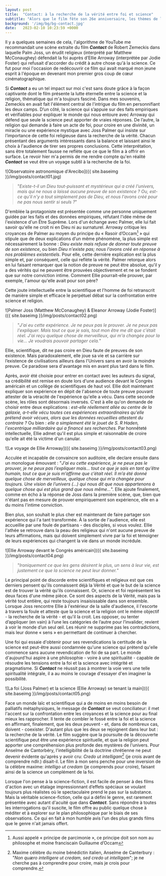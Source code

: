 ```yaml
---
layout: post
title:  "Contact: à la recherche de la vérité entre foi et science"
subtitle: "Alors que le film fête son 26e anniversaire, les thèmes de la découverte, de la foi et de la quête de sens qu'il aborde continuent de trouver un écho auprès du public aujourd'hui..."
background: '/img/bg/bg-contact.jpg'
date:   2023-02-10 10:23:59 +0000
---
```


Il y a quelques semaines de cela, l'algorithme de YouTube me recommandait une scène extraite du film ***Contact*** de Robert Zemeckis dans laquelle Palm Joss, un érudit religieux (interprété par Matthew McConaughey) défendait la foi auprès d’Ellie Arroway (interprétée par Jodie Foster) qui refusait d'accorder du crédit à autre chose qu'à la science. Ce fut pour moi l'occasion de redécouvrir ce film qui avait marqué mon jeune esprit à l'époque en devenant mon premier gros coup de cœur cinématographique.

Si ***Contact*** a eu un tel impact sur moi c'est sans doute grâce à la façon captivante dont le film présente la lutte éternelle entre la science et la religion, thématique qui m'a toujours fasciné. Dans mes souvenirs, Zemeckis en avait fait l'élément central de l'intrigue du film en personnifiant les deux camps. D’un côté, la science qui s’appuie sur des faits empiriques et vérifiables pour expliquer le monde qui nous entoure avec Arroway qui défend que seule la science peut apporter de vraies réponses. De l’autre, la religion qui demande à faire un acte de foi, pour croire en une divinité, un miracle ou une expérience mystique avec Joss Palmer qui insiste sur l’importance de cette foi religieuse dans la recherche de la vérité. Chacun présentant des arguments intéressants dans la balance et laissant ainsi le choix à l'audience de tirer ses propres conclusions. Cette interprétation, sans être totalement fausse ne reflète que ce que le film a à offrir en surface. Le revoir hier m'a permis de me rendre compte qu'en réalité ***Contact*** se veut être un voyage subtil à la recherche de la foi.

![Observatoire astronomique d'Arecibo]({{ site.baseimg }}/img/posts/contact01.jpg)

> "*Existe-t-il un Dieu tout-puissant et mystérieux qui a créé l'univers, mais qui ne nous a laissé aucune preuve de son existence ? Ou, est-ce qu'il n'y a tout simplement pas de Dieu, et nous l'avons créé pour ne pas nous sentir si seuls ?*"

D'emblée la protagoniste est présentée comme une personne uniquement guidée par les faits et des données empiriques, réfutant l'idée même de l'existence d'un Être Suprême. Lors d'un échange avec Palmer, elle lui fait savoir qu'elle ne croit ni en Dieu ni au surnaturel. Arroway critique les croyances de Palmer au moyen du principe du « Rasoir d’Occam[^1] » qui stipule que de deux explications d’un même phénomène, la plus simple est nécessairement la bonne : _Dieu existe mais refuse de donner toute preuve de son existence_, ou bien _Dieu n'existe pas; nous l'avons créé en réponse à nos problèmes existentiels_. Pour elle, cette dernière explication est la plus simple et, par conséquent, celle qui reflète la vérité. Palmer retorque alors en lui faisant remarquer que la notion de preuve ne peut être absolue, qu'il y a des vérités qui ne peuvent être prouvées objectivement et ne se fondent que sur notre conviction intime. Comment Ellie pourrait-elle prouver, par exemple, l'amour qu'elle avait pour son père?

Cette joute intellectuelle entre la scientifique et l'homme de foi retranscrit de manière simple et efficace le perpétuel débat sur la confrontation entre science et religion.

![Palmer Joss (Matthew McConaughey) & Eleanor Arroway (Jodie Foster)]({{ site.baseimg }}/img/posts/contact02.png)

>"*J'ai eu cette expérience. Je ne peux pas le prouver. Je ne peux pas l'expliquer. Mais tout ce que je sais, tout mon être me dit que c'était réel. J'ai reçu quelque chose de merveilleux, qui m'a changée pour la vie... Je voudrais pouvoir partager cela.*"

Ellie, scientifique, dit ne pas croire en Dieu faute de preuves de son existence. Mais paradoxalement, elle joue sa vie et sa carrière sur l’existence de civilisations ailleurs dans l'Univers sans en avoir la moindre preuve. Ce paradoxe sera d'avantage mis en avant plus tard dans le film.

Après, avoir été choisie pour entrer en contact avec les auteurs du signal, sa crédibilité est remise en doute lors d'une audience devant le Congrès américain et un collège de scientifiques de haut vol. Ellie doit maintenant expliquer son expérience en dépit de l'absence de toute preuve pouvant attester de la véracité de l'expérience qu'elle a vécu. Dans cette seconde scène, les rôles sont désormais inversés. C'est à elle qu'on demande de choisir entre deux explications : *est-elle réellement allée au centre de la galaxie, a-t-elle vécu toutes ces expériences extraordinaires qu'elle prétend avoir vécues, alors que les données recueillies attestent du contraire ?* Ou bien : *elle a simplement été le jouet de S. R Haden, l'excentrique milliardaire qui a financé ses recherches*. Par honnêteté intellectuelle, Ellie admet qu'il est plus simple et raisonnable de croire qu'elle ait été la victime d'un canular.
  
![Le voyage de Ellie Arroway]({{ site.baseimg }}/img/posts/contact03.png)

Acculée et incapable de convaincre son auditoire, elle declare ensuite dans un monologue émouvant : "*J’ai eu cette expérience, je ne peux pas le prouver, je ne peux pas l’expliquer mais… tout ce que je sais en tant qu’être humain, tout ce que je suis m’affirme que c’était réel. Il m’a été donné quelque chose de merveilleux, quelque chose qui m’a changée pour toujours. Une vision de l’univers (...) qui nous dit que nous appartenons à quelque chose qui est plus grand que nous même...*". Elle ajoute finalement, comme en écho à la réponse de Joss dans la première scène, que, bien que n'étant pas en mesure de prouver empiriquement son expérience, elle en a du moins l'intime conviction.  

Bien plus, son souhait le plus cher est maintenant de faire partager son expérience qui l'a tant transformée. À la sortie de l'audience, elle est accueillie par une foule de partisans - des disciples, si vous voulez. Ellie l'athée se retrouve dans la peau des religieux qui n'ont aucune preuve de leurs affirmations, mais qui doivent simplement vivre par la foi et témoigner de leurs expériences qui changent la vie dans un monde incrédule.
  
![Ellie Arroway devant le Congrès américain]({{ site.baseimg }}/img/posts/contact04.png)
  
> "*Ironiquement ce que les gens désirent le plus, un sens à leur vie, est justement ce que la science ne peut leur donner.*"

Le principal point de discorde entre scientifiques et religieux est que ces derniers pensent qu'ils connaissent déjà la Vérité et que le but de la science est de trouver la vérité qu'ils connaissent. Or, science et foi représentent  les deux faces d'une même pièce. Ce sont des aspects de la Vérité, mais pas la vérité tout entière, qui reste toujours insaisissable dans son ensemble.  Lorsque Joss rencontre Ellie à l'extérieur de la salle d'audience, il l'escorte à travers la foule et atteste que la science et la religion ont le même objectif - la recherche de la vérité - et qu'il la croit. Les opposer, ou tenter d’appliquer (en vain) à l’une les catégories de l’autre pour l’invalider, revient à voir le monde d’un seul œil. Les réunir ne supprime pas les contradictions, mais leur donne « sens » en permettant de continuer à chercher.

Une foi qui essaie d'obtenir pour ses revendications la certitude de la science est peut-être aussi condamnée qu'une science qui prétend qu'elle commence sans aucune revendication de foi de sa part. Le monde d'aujourd'hui aspire à une philosophie - voire à une spiritualité - capable de résoudre les tensions entre la foi et la science avec intégrité et pragmatisme. Si ***Contact*** ne réussit pas à montrer la voie vers une telle spiritualité intégrale, il a au moins le courage d'essayer d'en imaginer la possibilité.

![La foi (Joss Palmer) et la science (Ellie Arroway) se tenant la main]({{ site.baseimg }}/img/posts/contact05.png)

Face un monde laïc et scientifique qui a de moins en moins besoin de palliatifs métaphysiques, le message de ***Contact*** se veut conciliateur: il met l'accent sur la confrontation entre les croyances et la science pour au final mieux les rapprocher. Il tente de combler le fossé entre la foi et la science en affirmant, finalement, que les deux peuvent - et, dans de nombreux cas, doivent - coexister. D'autant plus que les deux se rejoignent dans leur but : la recherche de la vérité. Le film suggère que la poursuite de la découverte scientifique peut être une expérience spirituelle, et que la religion peut apporter une compréhension plus profonde des mystères de l'univers.
Pour Anselme de Cantorbéry, l'intelligibilité de la doctrine chrétienne ne peut devenir évidente qu'après y avoir cru: _Credo ut intelligam[^2]_ (je crois avant de comprendre ndlr.) disait-il. Le film à mon sens penche pour une inversion de la célèbre maxime: _intelligo ut credam_ (je comprends pour croire), faisant ainsi de la science un complément de la foi. 

Lorsque l'on pense à la science-fiction, il est facile de penser à des films d'action avec un étalage impressionnant d’effets spéciaux se voulant toujours plus réalistes où le spectaculaire prend le pas sur la substance. Mais la véritable science-fiction, celle qui a défini le genre, est rarement présentée avec autant d'acuité que dans ***Contact***. Sans répondre à toutes les interrogations qu'il suscite, le film offre au public quelque chose à méditer et à explorer sur le plan philosophique par le biais de ses observations. Ce qui en fait à mon humble avis l'un des plus grands films que le genre n'ait jamais offert. 

  

[^1]: Aussi appelé « principe de parcimonie », ce principe doit son nom au philosophe et moine franciscain Guillaume d’Occam
[^2]: Maxime célèbre du moine bénédictin italien, Anselme de Canterbury : "*Non quæro intelligere ut credam, sed credo ut intelligam*"; je ne cherche pas à comprendre pour croire, mais je crois pour comprendre.